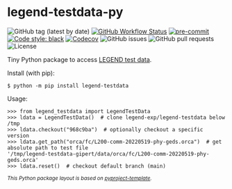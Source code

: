 # legend-testdata-py

![GitHub tag (latest by date)](https://img.shields.io/github/v/tag/legend-exp/legend-testdata-py?logo=git)
[![GitHub Workflow Status](https://img.shields.io/github/workflow/status/legend-exp/legend-testdata-py/legend-testdata/main?label=main%20branch&logo=github)](https://github.com/legend-exp/legend-testdata-py/actions)
[![pre-commit](https://img.shields.io/badge/pre--commit-enabled-brightgreen?logo=pre-commit&logoColor=white)](https://github.com/pre-commit/pre-commit)
[![Code style: black](https://img.shields.io/badge/code%20style-black-000000.svg)](https://github.com/psf/black)
[![Codecov](https://img.shields.io/codecov/c/github/legend-exp/legend-testdata-py?logo=codecov)](https://app.codecov.io/gh/legend-exp/legend-testdata-py)
![GitHub issues](https://img.shields.io/github/issues/legend-exp/legend-testdata-py?logo=github)
![GitHub pull requests](https://img.shields.io/github/issues-pr/legend-exp/legend-testdata-py?logo=github)
![License](https://img.shields.io/github/license/legend-exp/legend-testdata-py)

Tiny Python package to access [LEGEND test data](https://github.com/legend-exp/legend-testdata).

Install (with pip):
```console
$ python -m pip install legend-testdata
```

Usage:

```pycon
>>> from legend_testdata import LegendTestData
>>> ldata = LegendTestData()  # clone legend-exp/legend-testdata below /tmp
>>> ldata.checkout("968c9ba")  # optionally checkout a specific version
>>> ldata.get_path("orca/fc/L200-comm-20220519-phy-geds.orca")  # get absolute path to test file
'/tmp/legend-testdata-gipert/data/orca/fc/L200-comm-20220519-phy-geds.orca'
>>> ldata.reset()  # checkout default branch (main)
```

<sub>*This Python package layout is based on [pyproject-template](https://github.com/gipert/pyproject-template).*</sub>
